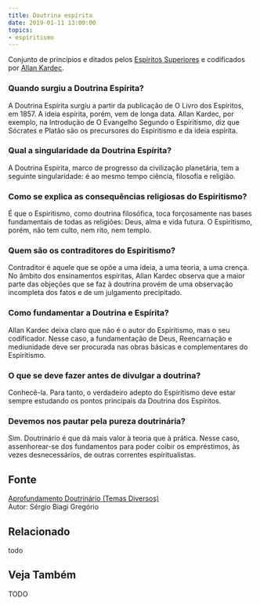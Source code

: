 ```yaml
---
title: Doutrina espírita
date: 2019-01-11 13:00:00
topics: 
- espiritismo 
---
```


Conjunto de princípios e ditados pelos [Espíritos
Superiores](/sobre/espirito-superior) e codificados por [Allan
Kardec](/bio/allan-kardec).

### Quando surgiu a Doutrina Espírita?
A Doutrina Espírita surgiu a partir da publicação de O Livro dos
Espíritos, em 1857. A ideia espírita, porém, vem de longa data. Allan
Kardec, por exemplo, na Introdução de O Evangelho Segundo o
Espiritismo, diz que Sócrates e Platão são os precursores do
Espiritismo e da ideia espírita.

### Qual a singularidade da Doutrina Espírita?
A Doutrina Espírita, marco de progresso da civilização planetária, tem a
seguinte singularidade: é ao mesmo tempo ciência, filosofia e religião.

### Como se explica as consequências religiosas do Espiritismo?
É que o Espiritismo, como doutrina filosófica, toca forçosamente nas
bases fundamentais de todas as religiões: Deus, alma e vida futura. O
Espiritismo, porém, não tem culto, nem rito, nem templo.

### Quem são os contraditores do Espiritismo?
Contraditor é aquele que se opõe a uma ideia, a uma teoria, a uma
crença. No âmbito dos ensinamentos espíritas, Allan Kardec observa que a
maior parte das objeções que se faz à doutrina provém de uma observação
incompleta dos fatos e de um julgamento precipitado.

### Como fundamentar a Doutrina e Espírita?
Allan Kardec deixa claro que não é o autor do Espiritismo, mas o seu
codificador. Nesse caso, a fundamentação de Deus, Reencarnação e
mediunidade deve ser procurada nas obras básicas e complementares do
Espiritismo.

### O que se deve fazer antes de divulgar a doutrina?
Conhecê-la. Para tanto, o verdadeiro adepto do Espiritismo deve estar
sempre estudando os pontos principais da Doutrina dos Espíritos.

### Devemos nos pautar pela pureza doutrinária?
Sim. Doutrinário é que dá mais valor à teoria que à prática. Nesse caso,
assenhorear-se dos fundamentos para poder coibir os empréstimos, às
vezes desnecessários, de outras correntes espiritualistas.

## Fonte
[Aprofundamento Doutrinário (Temas Diversos)](https://sites.google.com/view/aprofundamentodoutrinario/doutrina-espírita)  
Autor: Sérgio Biagi Gregório



## Relacionado
todo

## Veja Também
TODO


